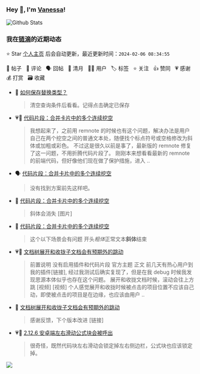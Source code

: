 ### Hey 👋, I'm [Vanessa](http://vanessa.b3log.org/)!

![Github Stats](https://github-readme-stats.vercel.app/api?username=Vanessa219&show_icons=true)

<!--events start -->

### 我在[链滴](https://ld246.com)的近期动态

⭐️ Star [个人主页](https://github.com/Vanessa219/Vanessa219) 后会自动更新，最近更新时间：`2024-02-06 08:34:55`

📝 帖子 &nbsp; 💬 评论 &nbsp; 🗣 回帖 &nbsp; 🌙 清月 &nbsp; 👨‍💻 用户 &nbsp; 🏷️ 标签 &nbsp; ⭐️ 关注 &nbsp; 👍 赞同 &nbsp; 💗 感谢 &nbsp; 💰 打赏 &nbsp; 🗃 收藏

* 💬 [如何保存替换类型？](https://ld246.com/article/1707118099077/comment/1707127852034#comments)

  > 清空查询条件后看看。记得点击确定已保存
* 💗💬 [代码片段：合并卡片中的多个连续挖空](https://ld246.com/article/1707068293972/comment/1707107109686#comments)

  > 我想起来了，之前用 remnote 的时候也有这个问题，解决办法是用户自己在两个挖空之间的普通文本处，随便找个标点符号或空格修改为斜体或加粗或彩色。 不过这是很久以前是事了，最新版的 remnote 修复了这一问题，不用折腾代码片段了。 刚刚本来想看看最新的 remnote 的前端代码，但好像他们现在做了保护措施，进入 ..
* 🗣 [代码片段：合并卡片中的多个连续挖空](https://ld246.com/article/1707068293972/comment/1707107109686#comments)

  > 没有找到方案前先这样吧。
* 💬 [代码片段：合并卡片中的多个连续挖空](https://ld246.com/article/1707068293972/comment/1707105163381#comments)

  > 斜体会消失 [图片]
* 💬 [代码片段：合并卡片中的多个连续挖空](https://ld246.com/article/1707068293972/comment/1707100506711#comments)

  > 这个以下场景会有问题 开头*粗体*正常文本**斜体**结束
* 💗📝 [文档树展开和收拢子文档会有预期外的跳动](https://ld246.com/article/1706793149784)

  > 前置说明 没有启用插件和代码片段 官方主题 正文 前几天有热心用户到我的插件[链接], 经过我测试后确实复现了，但是在我 debug 时候我发现思源本体似乎也存在这个问题。 展开和收拢文档时候，滚动会往上方跳 [视频] [视频] 个人感觉展开和收拢时候被点击的项目位置不应该自己动，即使被点击的项目是在边缘，也应该由用户 ..
* 💬 [文档树展开和收拢子文档会有预期外的跳动](https://ld246.com/article/1706793149784/comment/1707042206903#comments)

  > 感谢反馈，下个版本改进 [链接]
* 💗📝 [2.12.6 安卓端左右滑动公式块会被呼出](https://ld246.com/article/1706972717082)

  > 很奇怪，既然代码块左右滑动会锁定掉左右侧边栏，公式块也应该锁定掉。


<!--events end -->

<a title="Hits" target="_blank" href="https://github.com/Vanessa219/Vanessa219"><img src="https://hits.b3log.org/Vanessa219/Vanessa219.svg"></a>
